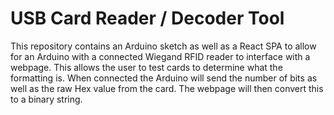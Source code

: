 # USB Card Reader / Decoder Tool

This repository contains an Arduino sketch as well as a React SPA to allow for an Arduino with a connected Wiegand RFID reader to interface with a webpage. This allows the user to test cards to determine what the formatting is. When connected the Arduino will send the number of bits as well as the raw Hex value from the card. The webpage will then convert this to a binary string.
